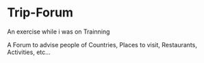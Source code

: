 # Trip-Forum
An exercise while i was on Trainning

A Forum to advise people of  Countries, Places to visit, Restaurants, Activities, etc...

